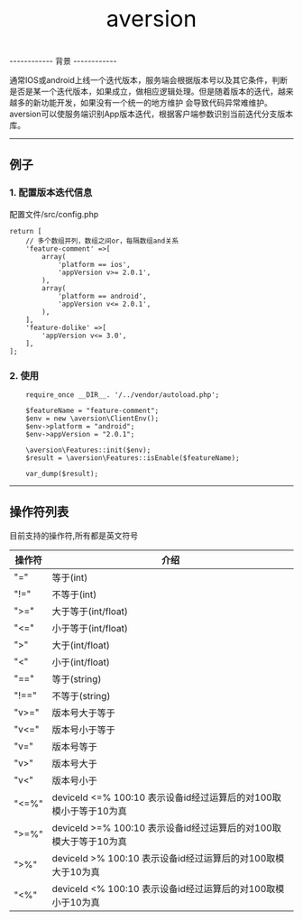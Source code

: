 <p align="center" style="color: black;font-size: 40px;">
     aversion
</p>
------------
背景
------------

通常IOS或android上线一个迭代版本，服务端会根据版本号以及其它条件，判断是否是某一个迭代版本，如果成立，做相应逻辑处理。但是随着版本的迭代，越来越多的新功能开发，如果没有一个统一的地方维护
会导致代码异常难维护。aversion可以使服务端识别App版本迭代，根据客户端参数识别当前迭代分支版本库。

------------
例子
------------

### 1. 配置版本迭代信息

配置文件/src/config.php
```
return [
    // 多个数组并列，数组之间or，每隔数组and关系
    'feature-comment' =>[
        array(
            'platform == ios',
            'appVersion v>= 2.0.1',
        ),
        array(
            'platform == android',
            'appVersion v<= 2.0.1',
        ),
    ],
    'feature-dolike' =>[
        'appVersion v<= 3.0',
    ],
];
```

### 2. 使用


```
    require_once __DIR__. '/../vendor/autoload.php';
    
    $featureName = "feature-comment";
    $env = new \aversion\ClientEnv();
    $env->platform = "android";
    $env->appVersion = "2.0.1";
    
    \aversion\Features::init($env);
    $result = \aversion\Features::isEnable($featureName);
    
    var_dump($result);
```

------------
操作符列表
------------

目前支持的操作符,所有都是英文符号

| 操作符 | 介绍 |
| --- | --- |
|"="| 等于(int)|
| "!="| 不等于(int)|
 | ">="| 大于等于(int/float)|
 | "<="| 小于等于(int/float)|
 | ">"|大于(int/float)|
 | "<"| 小于(int/float)|
 | "=="| 等于(string)|
 | "!=="| 不等于(string)|
 | "v>="| 版本号大于等于|
 | "v<="| 版本号小于等于|
 | "v="|版本号等于|
 | "v>"| 版本号大于|
 | "v<"| 版本号小于|
 | "<=%"| deviceId <=% 100:10  表示设备id经过运算后的对100取模小于等于10为真|
 | ">=%"| deviceId >=% 100:10  表示设备id经过运算后的对100取模大于等于10为真|
 | ">%"| deviceId >% 100:10  表示设备id经过运算后的对100取模大于10为真|
 | "<%"|  deviceId <% 100:10  表示设备id经过运算后的对100取模小于10为真|


